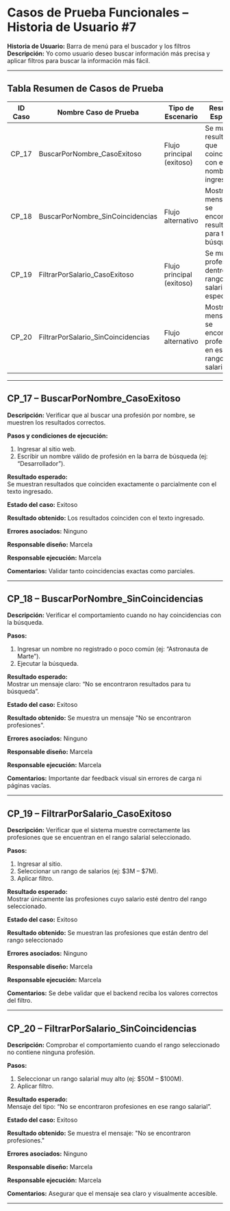 # Casos de Prueba Funcionales – Historia de Usuario #7  
**Historia de Usuario:** Barra de menú para el buscador y los filtros  
**Descripción:** Yo como usuario deseo buscar información más precisa y aplicar filtros para buscar la información más fácil.

---

## Tabla Resumen de Casos de Prueba

| ID Caso | Nombre Caso de Prueba              | Tipo de Escenario        | Resultado Esperado                                                                 | Estado    |
|---------|-------------------------------------|---------------------------|-------------------------------------------------------------------------------------|-----------|
| CP_17   | BuscarPorNombre_CasoExitoso           | Flujo principal (exitoso)   | Se muestran resultados que coinciden con el nombre ingresado                       | Exitoso |
| CP_18   | BuscarPorNombre_SinCoincidencias    | Flujo alternativo         | Mostrar mensaje “No se encontraron resultados para tu búsqueda”                    | Exitoso |
| CP_19   | FiltrarPorSalario_CasoExitoso         | Flujo principal (exitoso)   | Se muestran profesiones dentro del rango salarial especificado                     | Exitoso |
| CP_20   | FiltrarPorSalario_SinCoincidencias  | Flujo alternativo         | Mostrar mensaje “No se encontraron profesiones en ese rango salarial”              | Exitoso |

---

## CP_17 – BuscarPorNombre_CasoExitoso

**Descripción:** Verificar que al buscar una profesión por nombre, se muestren los resultados correctos.

**Pasos y condiciones de ejecución:**
1. Ingresar al sitio web.
2. Escribir un nombre válido de profesión en la barra de búsqueda (ej: “Desarrollador”).

**Resultado esperado:**  
Se muestran resultados que coinciden exactamente o parcialmente con el texto ingresado.

**Estado del caso:** Exitoso

**Resultado obtenido:** Los resultados coinciden con el texto ingresado.

**Errores asociados:** Ninguno

**Responsable diseño:** Marcela 

**Responsable ejecución:** Marcela

**Comentarios:** Validar tanto coincidencias exactas como parciales.

---

## CP_18 – BuscarPorNombre_SinCoincidencias

**Descripción:** Verificar el comportamiento cuando no hay coincidencias con la búsqueda.

**Pasos:**
1. Ingresar un nombre no registrado o poco común (ej: “Astronauta de Marte”).
2. Ejecutar la búsqueda.

**Resultado esperado:**  
Mostrar un mensaje claro: “No se encontraron resultados para tu búsqueda”.

**Estado del caso:** Exitoso

**Resultado obtenido:** Se muestra un mensaje "No se encontraron profesiones".

**Errores asociados:** Ninguno

**Responsable diseño:** Marcela 

**Responsable ejecución:** Marcela

**Comentarios:** Importante dar feedback visual sin errores de carga ni páginas vacías.

---

## CP_19 – FiltrarPorSalario_CasoExitoso

**Descripción:** Verificar que el sistema muestre correctamente las profesiones que se encuentran en el rango salarial seleccionado.

**Pasos:**
1. Ingresar al sitio.
2. Seleccionar un rango de salarios (ej: $3M – $7M).
3. Aplicar filtro.

**Resultado esperado:**  
Mostrar únicamente las profesiones cuyo salario esté dentro del rango seleccionado.

**Estado del caso:** Exitoso

**Resultado obtenido:** Se muestran las profesiones que están dentro del rango seleccionado

**Errores asociados:** Ninguno

**Responsable diseño:** Marcela 

**Responsable ejecución:** Marcela

**Comentarios:** Se debe validar que el backend reciba los valores correctos del filtro.

---

## CP_20 – FiltrarPorSalario_SinCoincidencias

**Descripción:** Comprobar el comportamiento cuando el rango seleccionado no contiene ninguna profesión.

**Pasos:**
1. Seleccionar un rango salarial muy alto (ej: $50M – $100M).
2. Aplicar filtro.

**Resultado esperado:**  
Mensaje del tipo: “No se encontraron profesiones en ese rango salarial”.

**Estado del caso:** Exitoso

**Resultado obtenido:** Se muestra el mensaje: "No se encontraron profesiones."

**Errores asociados:** Ninguno

**Responsable diseño:** Marcela 

**Responsable ejecución:** Marcela

**Comentarios:** Asegurar que el mensaje sea claro y visualmente accesible.

---